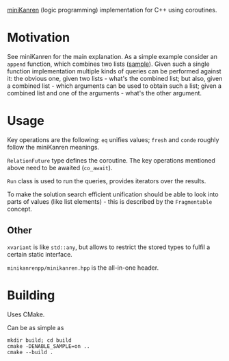[miniKanren](http://minikanren.org/) (logic programming) implementation for C++ using coroutines.

# Motivation

See miniKanren for the main explanation.
As a simple example consider an `append` function, which combines two lists
([sample](sample/src/main.cpp)). Given such a single function implementation multiple kinds of queries
can be performed against it: the obvious one, given two lists - what's the combined list;
but also, given a combined list - which arguments can be used to obtain such a list;
given a combined list and one of the arguments - what's the other argument.

# Usage

Key operations are the following: `eq` unifies values; `fresh` and `conde` roughly
follow the miniKanren meanings.

`RelationFuture` type defines the coroutine. The key operations mentioned above need
to be awaited (`co_await`).

`Run` class is used to run the queries, provides iterators over the results.

To make the solution search efficient unification should be able to look into parts of
values (like list elements) - this is described by the `Fragmentable` concept.

## Other

`xvariant` is like `std::any`, but allows to restrict the stored types to fulfil
a certain static interface.

`minikanrenpp/minikanren.hpp` is the all-in-one header.

# Building

Uses CMake.

Can be as simple as
```
mkdir build; cd build
cmake -DENABLE_SAMPLE=on ..
cmake --build .
```
